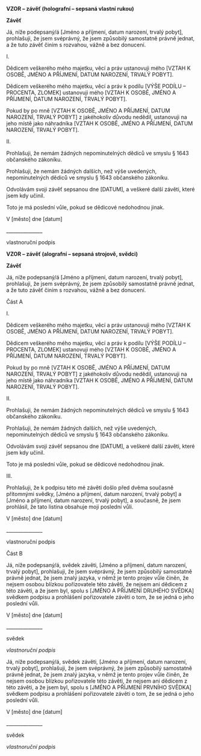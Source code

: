 **VZOR – závěť (holografní – sepsaná vlastní rukou)**

**Závěť**

Já, níže podepsaný/á [Jméno a příjmení, datum narození, trvalý pobyt], prohlašuji, že jsem svéprávný, že jsem způsobilý samostatně právně jednat, a že tuto závěť činím s rozvahou, vážně a bez donucení.

I.

Dědicem veškerého mého majetku, věcí a práv ustanovuji mého [VZTAH K OSOBĚ, JMÉNO A PŘÍJMENÍ, DATUM NAROZENÍ, TRVALÝ POBYT].

Dědicem veškerého mého majetku, věcí a práv k podílu [VÝŠE PODÍLU – PROCENTA, ZLOMEK] ustanovuji mého [VZTAH K OSOBĚ, JMÉNO A PŘÍJMENÍ, DATUM NAROZENÍ, TRVALÝ POBYT].

Pokud by po mně [VZTAH K OSOBĚ, JMÉNO A PŘÍJMENÍ, DATUM NAROZENÍ, TRVALÝ POBYT] z jakéhokoliv důvodu nedědil, ustanovuji na jeho místě jako náhradníka [VZTAH K OSOBĚ, JMÉNO A PŘÍJMENÍ, DATUM NAROZENÍ, TRVALÝ POBYT].

II.

Prohlašuji, že nemám žádných nepominutelných dědiců ve smyslu § 1643 občanského zákoníku.

Prohlašuji, že nemám žádných dalších, než výše uvedených, nepominutelných dědiců ve smyslu § 1643 občanského zákoníku.

Odvolávám svoji závěť sepsanou dne [DATUM], a veškeré další závěti, které jsem kdy učinil.

Toto je má poslední vůle, pokud se dědicové nedohodnou jinak.

V [město] dne [datum]

\______________\_

vlastnoruční podpis

**VZOR – závěť (alografní – sepsaná strojově, svědci)**

**Závěť**

Já, níže podepsaný/á [Jméno a příjmení, datum narození, trvalý pobyt], prohlašuji, že jsem svéprávný, že jsem způsobilý samostatně právně jednat, a že tuto závěť činím s rozvahou, vážně a bez donucení.

Část A

I.

Dědicem veškerého mého majetku, věcí a práv ustanovuji mého [VZTAH K OSOBĚ, JMÉNO A PŘÍJMENÍ, DATUM NAROZENÍ, TRVALÝ POBYT].

Dědicem veškerého mého majetku, věcí a práv k podílu [VÝŠE PODÍLU – PROCENTA, ZLOMEK] ustanovuji mého [VZTAH K OSOBĚ, JMÉNO A PŘÍJMENÍ, DATUM NAROZENÍ, TRVALÝ POBYT].

Pokud by po mně [VZTAH K OSOBĚ, JMÉNO A PŘÍJMENÍ, DATUM NAROZENÍ, TRVALÝ POBYT] z jakéhokoliv důvodu nedědil, ustanovuji na jeho místě jako náhradníka [VZTAH K OSOBĚ, JMÉNO A PŘÍJMENÍ, DATUM NAROZENÍ, TRVALÝ POBYT].

II.

Prohlašuji, že nemám žádných nepominutelných dědiců ve smyslu § 1643 občanského zákoníku.

Prohlašuji, že nemám žádných dalších, než výše uvedených, nepominutelných dědiců ve smyslu § 1643 občanského zákoníku.

Odvolávám svoji závěť sepsanou dne [DATUM], a veškeré další závěti, které jsem kdy učinil.

Toto je má poslední vůle, pokud se dědicové nedohodnou jinak.

III.

Prohlašuji, že k podpisu této mé závěti došlo před dvěma současně přítomnými svědky, [Jméno a příjmení, datum narození, trvalý pobyt] a [Jméno a příjmení, datum narození, trvalý pobyt], a současně, že jsem prohlásil, že tato listina obsahuje moji poslední vůli.

V [město] dne [datum]

\______________\_

vlastnoruční podpis

Část B

Já, níže podepsaný/á, svědek závěti, [Jméno a příjmení, datum narození, trvalý pobyt], prohlašuji, že jsem svéprávný, že jsem způsobilý samostatně právně jednat, že jsem znalý jazyka, v němž je tento projev vůle činěn, že nejsem osobou blízkou pořizovatele této závěti, že nejsem ani dědicem z této závěti, a že jsem byl, spolu s [JMÉNO A PŘÍJMENÍ DRUHÉHO SVĚDKA] svědkem podpisu a prohlášení pořizovatele závěti o tom, že se jedná o jeho poslední vůli.

V [město] dne [datum]

\______________\_

svědek

*vlastnoruční podpis*

Já, níže podepsaný/á, svědek závěti, [Jméno a příjmení, datum narození, trvalý pobyt], prohlašuji, že jsem svéprávný, že jsem způsobilý samostatně právně jednat, že jsem znalý jazyka, v němž je tento projev vůle činěn, že nejsem osobou blízkou pořizovatele této závěti, že nejsem ani dědicem z této závěti, a že jsem byl, spolu s [JMÉNO A PŘÍJMENÍ PRVNÍHO SVĚDKA] svědkem podpisu a prohlášení pořizovatele závěti o tom, že se jedná o jeho poslední vůli.

V [město] dne [datum]

\______________\_

svědek

*vlastnoruční podpis*
